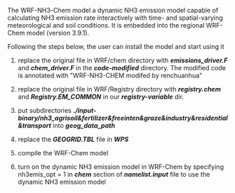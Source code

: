 The WRF-NH3-Chem model a dynamic NH3 emission model capable of calculating NH3 emission rate interactively with time- and spatial-varying meteorological and soil conditions. It is embedded into the regional WRF-Chem model (version 3.9.1).



Following the steps below, the user can install the model and start using it


1. replace the original file in WRF/chem directory with ***emissions_driver.F*** and ***chem_driver.F*** in the ***code-modified*** directory. The modified code is annotated with "WRF-NH3-CHEM modifed by renchuanhua"

2. replace the original file in WRF/Registry directory with ***registry.chem*** and ***Registry.EM_COMMON*** in our ***registry-variable*** dir.

3. put subdirectories ***./input-binary/nh3_agrisoil&fertilizer&freeinten&graze&industry&residential&transport*** into ***geog_data_path***

4. replace the ***GEOGRID.TBL*** file in ***WPS***

5. compile the WRF-Chem model

6. turn on the dynamic NH3 emission model in WRF-Chem by specifying nh3emis_opt = 1 in ***chem*** section of ***namelist.input*** file to use the dynamic NH3 emission model
